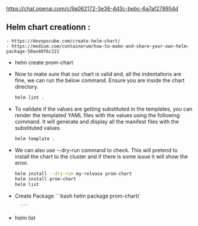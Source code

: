 https://chat.openai.com/c/9a062172-3e36-4d3c-bebc-6a7af278954d

## Helm chart creationn : 
    - https://devopscube.com/create-helm-chart/
    - https://medium.com/containerum/how-to-make-and-share-your-own-helm-package-50ae40f6c221
* helm create prom-chart
* Now to make sure that our chart is valid and, all the indentations are fine, we can run the below command. Ensure you are inside the chart directory.
    ```bash
    helm lint .
    ```

* To validate if the values are getting substituted in the templates, you can render the templated YAML files with the values using the following command. It will generate and display all the manifest files with the substituted values.
    ```bash
    helm template .
    ```

* We can also use --dry-run command to check. This will pretend to install the chart to the cluster and if there is some issue it will show the error.
    ```bash
    helm install --dry-run my-release prom-chart
    helm install prom-chart
    helm list
    ```

* Create Package
       ```bash
       helm package prom-chart/

        ```
* helm list


